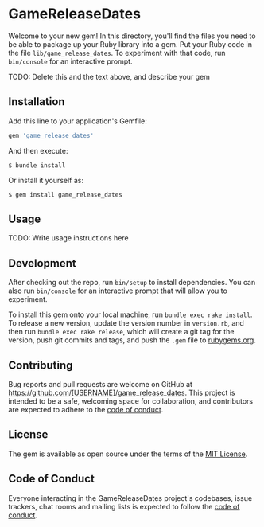 # GameReleaseDates

Welcome to your new gem! In this directory, you'll find the files you need to be able to package up your Ruby library into a gem. Put your Ruby code in the file `lib/game_release_dates`. To experiment with that code, run `bin/console` for an interactive prompt.

TODO: Delete this and the text above, and describe your gem

## Installation

Add this line to your application's Gemfile:

```ruby
gem 'game_release_dates'
```

And then execute:

    $ bundle install

Or install it yourself as:

    $ gem install game_release_dates

## Usage

TODO: Write usage instructions here

## Development

After checking out the repo, run `bin/setup` to install dependencies. You can also run `bin/console` for an interactive prompt that will allow you to experiment.

To install this gem onto your local machine, run `bundle exec rake install`. To release a new version, update the version number in `version.rb`, and then run `bundle exec rake release`, which will create a git tag for the version, push git commits and tags, and push the `.gem` file to [rubygems.org](https://rubygems.org).

## Contributing

Bug reports and pull requests are welcome on GitHub at https://github.com/[USERNAME]/game_release_dates. This project is intended to be a safe, welcoming space for collaboration, and contributors are expected to adhere to the [code of conduct](https://github.com/[USERNAME]/game_release_dates/blob/master/CODE_OF_CONDUCT.md).


## License

The gem is available as open source under the terms of the [MIT License](https://opensource.org/licenses/MIT).

## Code of Conduct

Everyone interacting in the GameReleaseDates project's codebases, issue trackers, chat rooms and mailing lists is expected to follow the [code of conduct](https://github.com/[USERNAME]/game_release_dates/blob/master/CODE_OF_CONDUCT.md).
